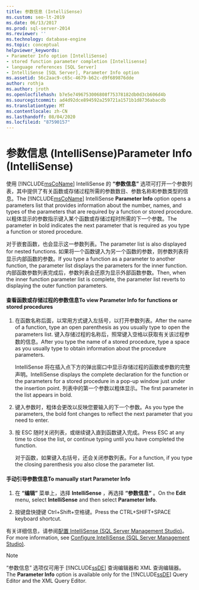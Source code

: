 ```yaml
---
title: 参数信息 (IntelliSense)
ms.custom: seo-lt-2019
ms.date: 06/13/2017
ms.prod: sql-server-2014
ms.reviewer: ''
ms.technology: database-engine
ms.topic: conceptual
helpviewer_keywords:
- Parameter Info option [IntelliSense]
- stored function parameter completion [Intellisense]
- language references [SQL Server]
- IntelliSense [SQL Server], Parameter Info option
ms.assetid: 56c2aac9-c65c-4679-b62c-d9f689876dde
author: rothja
ms.author: jroth
ms.openlocfilehash: b7e5e7496753006808f75378182db0d3cb606d4b
ms.sourcegitcommit: ad4d92dce894592a259721a1571b1d8736abacdb
ms.translationtype: MT
ms.contentlocale: zh-CN
ms.lasthandoff: 08/04/2020
ms.locfileid: "87590157"
---
```

# <a name="parameter-info-intellisense"></a><span data-ttu-id="8ae52-102">参数信息 (IntelliSense)</span><span class="sxs-lookup"><span data-stu-id="8ae52-102">Parameter Info (IntelliSense)</span></span>
  <span data-ttu-id="8ae52-103">使用 [!INCLUDE[msCoName](../../includes/msconame-md.md)] IntelliSense 的 **“参数信息”** 选项可打开一个参数列表，其中提供了有关函数或存储过程所需的参数数目、参数名称和参数类型的信息。</span><span class="sxs-lookup"><span data-stu-id="8ae52-103">The [!INCLUDE[msCoName](../../includes/msconame-md.md)] IntelliSense **Parameter Info** option opens a parameters list that provides information about the number, names, and types of the parameters that are required by a function or stored procedure.</span></span> <span data-ttu-id="8ae52-104">以粗体显示的参数指示键入某个函数或存储过程时所需的下一个参数。</span><span class="sxs-lookup"><span data-stu-id="8ae52-104">The parameter in bold indicates the next parameter that is required as you type a function or stored procedure.</span></span>  
  
 <span data-ttu-id="8ae52-105">对于嵌套函数，也会显示这一参数列表。</span><span class="sxs-lookup"><span data-stu-id="8ae52-105">The parameter list is also displayed for nested functions.</span></span> <span data-ttu-id="8ae52-106">如果将一个函数键入为另一个函数的参数，则参数列表将显示内部函数的参数。</span><span class="sxs-lookup"><span data-stu-id="8ae52-106">If you type a function as a parameter to another function, the parameter list displays the parameters for the inner function.</span></span> <span data-ttu-id="8ae52-107">内部函数参数列表完成后，参数列表会还原为显示外部函数参数。</span><span class="sxs-lookup"><span data-stu-id="8ae52-107">Then, when the inner function parameter list is complete, the parameter list reverts to displaying the outer function parameters.</span></span>  
  
#### <a name="to-view-parameter-info-for-functions-or-stored-procedures"></a><span data-ttu-id="8ae52-108">查看函数或存储过程的参数信息</span><span class="sxs-lookup"><span data-stu-id="8ae52-108">To view Parameter Info for functions or stored procedures</span></span>  
  
1.  <span data-ttu-id="8ae52-109">在函数名称后面，以常用方式键入左括号，以打开参数列表。</span><span class="sxs-lookup"><span data-stu-id="8ae52-109">After the name of a function, type an open parenthesis as you usually type to open the parameters list.</span></span> <span data-ttu-id="8ae52-110">键入存储过程的名称后，照常键入空格以获取有关该过程参数的信息。</span><span class="sxs-lookup"><span data-stu-id="8ae52-110">After you type the name of a stored procedure, type a space as you usually type to obtain information about the procedure parameters.</span></span>  
  
     <span data-ttu-id="8ae52-111">IntelliSense 将在插入点下方的弹出窗口中显示存储过程的函数或参数的完整声明。</span><span class="sxs-lookup"><span data-stu-id="8ae52-111">IntelliSense displays the complete declaration for the function or the parameters for a stored procedure in a pop-up window just under the insertion point.</span></span> <span data-ttu-id="8ae52-112">列表中的第一个参数以粗体显示。</span><span class="sxs-lookup"><span data-stu-id="8ae52-112">The first parameter in the list appears in bold.</span></span>  
  
2.  <span data-ttu-id="8ae52-113">键入参数时，粗体会更改以反映您要输入的下一个参数。</span><span class="sxs-lookup"><span data-stu-id="8ae52-113">As you type the parameters, the bold font changes to reflect the next parameter that you need to enter.</span></span>  
  
3.  <span data-ttu-id="8ae52-114">按 ESC 随时关闭列表，或继续键入直到函数键入完成。</span><span class="sxs-lookup"><span data-stu-id="8ae52-114">Press ESC at any time to close the list, or continue typing until you have completed the function.</span></span>  
  
     <span data-ttu-id="8ae52-115">对于函数，如果键入右括号，还会关闭参数列表。</span><span class="sxs-lookup"><span data-stu-id="8ae52-115">For a function, if you type the closing parenthesis you also close the parameter list.</span></span>  
  
#### <a name="to-manually-start-parameter-info"></a><span data-ttu-id="8ae52-116">手动引导参数信息</span><span class="sxs-lookup"><span data-stu-id="8ae52-116">To manually start Parameter Info</span></span>  
  
1.  <span data-ttu-id="8ae52-117">在 **“编辑”** 菜单上，选择 **IntelliSense** ，再选择 **“参数信息”** 。</span><span class="sxs-lookup"><span data-stu-id="8ae52-117">On the **Edit** menu, select **IntelliSense** and then select **Parameter Info**.</span></span>  
  
2.  <span data-ttu-id="8ae52-118">按键盘快捷键 Ctrl+Shift+空格键。</span><span class="sxs-lookup"><span data-stu-id="8ae52-118">Press the CTRL+SHIFT+SPACE keyboard shortcut.</span></span>  
  
 <span data-ttu-id="8ae52-119">有关详细信息，请参阅[配置 IntelliSense (SQL Server Management Studio)](configure-intellisense-sql-server-management-studio.md)。</span><span class="sxs-lookup"><span data-stu-id="8ae52-119">For more information, see [Configure IntelliSense &#40;SQL Server Management Studio&#41;](configure-intellisense-sql-server-management-studio.md).</span></span>  
  
> [!NOTE]  
>  <span data-ttu-id="8ae52-120">“参数信息”  选项仅可用于 [!INCLUDE[ssDE](../../includes/ssde-md.md)] 查询编辑器和 XML 查询编辑器。</span><span class="sxs-lookup"><span data-stu-id="8ae52-120">The **Parameter Info** option is available only for the [!INCLUDE[ssDE](../../includes/ssde-md.md)] Query Editor and the XML Query Editor.</span></span>  
  
  
